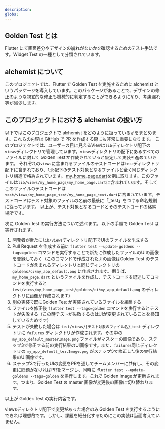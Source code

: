 ```yaml
---
description: 
globs: 
---
```


## Golden Test とは
Flutter にて画面差分やデザインの崩れがないかを確認するためのテスト手法です。Widget Test の一種として分類されています。

## alchemist について
このプロジェクトでは、Flutter で Golden Test を実施するために alchemist というパッケージを導入しています。このパッケージがあることで、デザインの修正のような視覚的な修正も機械的に判定することができるようになり、考慮漏れ等が減少します。

## このプロジェクトにおける alchemist の扱い方
以下ではこのプロジェクトで alchemist をどのように扱っているかをまとめます。これらの内容は GitHub で PR を作成する際にも非常に重要になります。
このプロジェクトでは、ユーザーの目に見えるViewは`lib`ディレクトリ配下の`views`ディレクトリで管理しています。`views`ディレクトリの配下にあるすべてのファイルに対して Golden Test が作成されていると仮定して実装を進めていきます。
それぞれの`views`に含まれるファイルのテストコードは`test`ディレクトリ配下に含まれており、`lib`配下のテスト対象となるファイルと全く同じディレクトリ構造で格納されています。
[my_home_page.dart](mdc:lib/views/my_home_page/my_home_page.dart)を例に取ります。このファイルは`lib/views/my_home_page/my_home_page.dart`に含まれています。そしてこのファイルのテストコードは`test/views/my_home_page_test/my_home_page_test.dart`に含まれています。テストコードはテスト対象のファイルの名前の最後に「_test」をつける命名規則に従っています。
以上が、テスト対象となるコードとそのテストコードの格納場所です。

次に Golden Test の実行方法について述べます。
以下の手順で Golden Test は実行されます。
1. 開発者が新たに`lib/views`ディレクトリ配下でUIのファイルを作成する
2. Pull Request を作成する前に `flutter test --update-goldens --tags=golden` コマンドを実行することで新たに作成したファイルのUIの画像を登録しておく（このコマンドで作成されたUIの画像はGolden Test のテストコードが含まれるディレクトリと同じディレクトリの `goldens/ci/my_app_default.png` に作成されます。例えば、`my_home_page.dart` というファイルを作成し、テストコードを記述してコマンドを実行すると `test/views/my_home_page_test/goldens/ci/my_app_default.png` のディレクトリに画像が作成されます）
3. 別の実装で既にGolden Test が実装されているファイルを編集する
4. ファイルを修正後 `flutter test --tags=golden` コマンドを実行するとテストが失敗する（この時テストが失敗するのはUIが変更されていることを検知しているためです）
5. テストが失敗した場合は `test/views/{テスト対象のファイル名}_test` ディレクトリに `failures` ディレクトリが作成されます。その中の `my_app_default_masterImage.png` ファイルがマスターの画像であり、ステップ3で修正する前の実行結果のUI画像です。また、`failures`同じディレクトリの `my_app_default_testImage.png` がステップ3で修正した後の実行結果のUI画像です。
6. ステップ3で行ったUIの変更をPRを通してチームメンバーに共有し、その変更に問題がなければPRをマージし、同時に `flutter test --update-goldens --tags=golden` を実行します。これで Golden Image が更新されます。つまり、Golden Test の master 画像が変更後の画像に切り替わります。

以上が Golden Test の実行内容です。

viewsディレクトリ配下で変更があった場合のみ Golden Test を実行するようにできれば理想的です。しかし、課題を細分化するためにこの実装は当面考えていません。